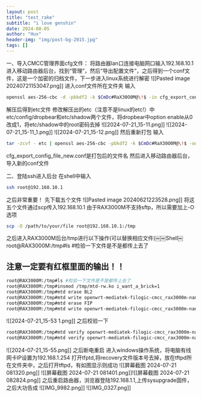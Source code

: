 ```yaml
---
layout: post
title: "test_rake"
subtitle: "i love genshin"
date: 2024-08-05
author: "Hux"
header-img: "img/post-bg-2015.jpg"
tags: []
---
```





一、导入CMCC管理界面cfg文件：
将路由器lan口连接电脑网口输入192.168.10.1进入移动路由器后台，找到“管理”，然后“导出配置文件”，之后得到一个conf文件，这是一个加密的归档文件，下一步进入linux系统进行解密
![[Pasted image 20240721153047.png]]
进入conf文件所在文件夹
输入
```bash
openssl aes-256-cbc -d -pbkdf2 -k $CmDc#RaX30O0M@\!$ -in cfg_export_config_file.conf -out - | tar -zxvf -
```
解压后得到etc文件
修改解压出的etc（注意不是linux的etc!）中etc/config/dropbear和etc/shadow两个文件，将dropbear中option enable从0改成1，将etc/shadow中的root密码去掉
![[2024-07-21_15-11.png]]
![[2024-07-21_15-11_1.png]]
![[2024-07-21_15-12.png]]
然后重新打包
输入
```bash
tar -zcvf - etc | openssl aes-256-cbc -pbkdf2 -k $CmDc#RaX30O0M@\!$ -out cfg_export_config_file_new.conf
```
cfg_export_config_file_new.conf是打包后的文件名
然后进入移动路由器后台，导入新的conf文件

二、登陆ssh进入后台
在shell中输入
```bash
ssh root@192.168.10.1
```
之后非常重要！
先下载五个文件
![[Pasted image 20240621223528.png]]
将这五个文件通过scp传入192.168.10.1
由于RAX3000M不支持sftp，所以需要加上-O选项
```bash
scp -O /path/to/your/file root@192.168.10.1:/tmp
```
之后进入RAX3000M后台/tmp进行以下操作(可以替换相应文件)￼￼Shell￼
root@RAX3000M:/tmp#ls #检验一下文件是不是都传上去了
## 注意一定要有红框里面的输出！！
```bash
root@RAX3000M:/tmp#ls #检验一下文件是不是都传上去了
root@RAX3000M:/tmp#insmod /tmp/mtd-rw.ko i_want_a_brick=1
root@RAX3000M:/tmp#mtd erase BL2
root@RAX3000M:/tmp#mtd write openwrt-mediatek-filogic-cmcc_rax3000m-nand-preloader.bin BL2
root@RAX3000M:/tmp#mtd erase FIP
root@RAX3000M:/tmp#mtd write openwrt-mediatek-filogic-cmcc_rax3000m-nand-bl31-uboot.fip FIP
```
![[2024-07-21_15-53 1.png]]
之后校验一下
```bash
root@RAX3000M:/tmp#mtd verify openwrt-mediatek-filogic-cmcc_rax3000m-nand-preloader.bin BL2
root@RAX3000M:/tmp#mtd verify openwrt-mediatek-filogic-cmcc_rax3000m-nand-bl31-uboot.fip FIP
```
![[2024-07-21_15-55.png]]
之后断电重启
进入windows操作系统，将电脑有线网卡IP设置为192.168.1.254
打开tfptd,将recovery文件版本号去掉，放在tftpd所在文件夹中，之后打开tftpd，有如图显示则成功
![[屏幕截图 2024-07-21 081320.png]]
![[屏幕截图 2024-07-21 081401.png]]![[屏幕截图 2024-07-21 082824.png]]
之后重启路由器，浏览器登陆192.168.1.1,上传sysupgrade固件，之后大功告成
![[IMG_9982.png]]
![[IMG_0327.png]]
